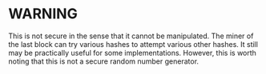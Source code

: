 WARNING
=======

This is not secure in the sense that it cannot be manipulated. The miner of the last block can try various hashes to attempt various other hashes. It still may be practically useful for some implementations. However, this is worth noting that this is not a secure random number generator.
